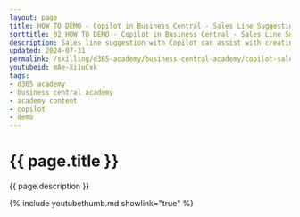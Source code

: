 ```yaml
---
layout: page
title: HOW TO DEMO - Copilot in Business Central - Sales Line Suggestions
sorttitle: 02 HOW TO DEMO - Copilot in Business Central - Sales Line Suggestions
description: Sales line suggestion with Copilot can assist with creating lines on sales documents such as sales quotes, orders, and invoices based on structured input or natural language. The feature isn't a general-purpose chat, but a highly specific and integrated experience that you can use on sales documents. The feature offers two distinct skills that can help you find data about individual products or the entire documents.
updated: 2024-07-31
permalink: /skilling/d365-academy/business-central-academy/copilot-salesline
youtubeid: mAe-Xi1uCxk
tags: 
- d365 academy
- business central academy
- academy content
- copilot
- demo
---
```


# {{ page.title }}

{{ page.description }}

{% include youtubethumb.md showlink="true" %}
